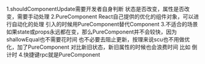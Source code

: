 1.shouldComponentUpdate需要开发者自身判断
    状态是否改变，属性是否改变，需要手动处理
2.PureComponent
    React自己提供的优化的组件对象，可以进行自动化的处理
    引入的时候用PureComponent替代Component
3.不适合的场景
    如果state或props永远都在变，那么PureComponent并不会较快，因为shallowEqual也不需要花时间
    也不必要去阻止更新，按理来说scu也不用做优化，加了PureComponent
        对比新旧状态，新旧属性的时候也会浪费时间
        比如 倒计时
4.快捷键rpc就是PureComponent